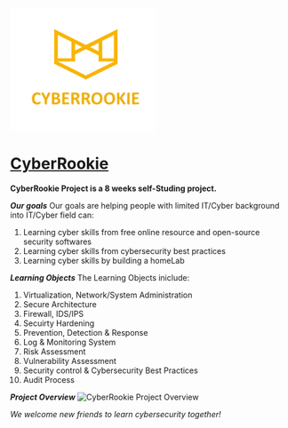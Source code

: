 
![CyberRookie](CyberRookie.PNG)

# [CyberRookie](https://github.com/luorshi/CyberRookie) 

**CyberRookie Project is a 8 weeks self-Studing project.**

***Our goals***
Our goals are helping people with limited IT/Cyber background into IT/Cyber field can:
1. Learning cyber skills from free online resource and open-source security softwares
2. Learning cyber skills from cybersecurity best practices
3. Learning cyber skills by building a homeLab

***Learning Objects***
The Learning Objects iniclude:
1. Virtualization, Network/System Administration
2. Secure Architecture
3. Firewall, IDS/IPS
4. Secuirty Hardening
5. Prevention, Detection & Response
6. Log & Monitoring System
7. Risk Assessment
8. Vulnerability Assessment
9. Security control & Cybersecurity Best Practices
10. Audit Process

***Project Overview***
![CyberRookie Project Overview](https://github.com/trevor-shi/CyberRookie-Project/blob/master/CyberRookie%20Project%20Overview%20V2.0.png)

*We welcome new friends to learn cybersecurity together!*

